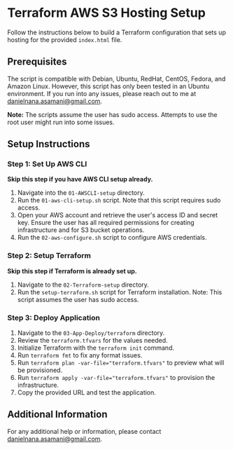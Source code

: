 # Terraform AWS S3 Hosting Setup

Follow the instructions below to build a Terraform configuration that sets up hosting for the provided `index.html` file.

## Prerequisites

The script is compatible with Debian, Ubuntu, RedHat, CentOS, Fedora, and Amazon Linux. However, this script has only been tested in an Ubuntu environment. If you run into any issues, please reach out to me at [danielnana.asamani@gmail.com](mailto:ooluwagbemia@gmail.com).

**Note:** The scripts assume the user has sudo access. Attempts to use the root user might run into some issues.

## Setup Instructions

### Step 1: Set Up AWS CLI

**Skip this step if you have AWS CLI setup already.**

1. Navigate into the `01-AWSCLI-setup` directory.
2. Run the `01-aws-cli-setup.sh` script. Note that this script requires sudo access.
3. Open your AWS account and retrieve the user's access ID and secret key. Ensure the user has all required permissions for creating infrastructure and for S3 bucket operations.
4. Run the `02-aws-configure.sh` script to configure AWS credentials.

### Step 2: Setup Terraform

**Skip this step if Terraform is already set up.**

1. Navigate to the `02-Terraform-setup` directory.
2. Run the `setup-terraform.sh` script for Terraform installation. Note: This script assumes the user has sudo access.

### Step 3: Deploy Application

1. Navigate to the `03-App-Deploy/terraform` directory.
2. Review the `terraform.tfvars` for the values needed.
3. Initialize Terraform with the `terraform init` command.
4. Run `terraform fmt` to fix any format issues.
5. Run `terraform plan -var-file="terraform.tfvars"` to preview what will be provisioned.
6. Run `terraform apply -var-file="terraform.tfvars"` to provision the infrastructure.
7. Copy the provided URL and test the application.

## Additional Information

For any additional help or information, please contact [danielnana.asamani@gmail.com](mailto:danielnana.asamani@gmail.com).


